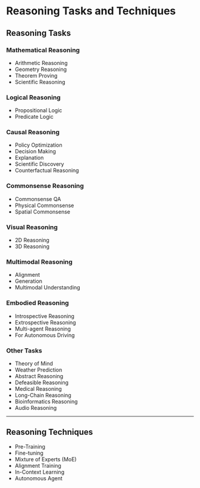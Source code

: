 # Reasoning Tasks and Techniques

## Reasoning Tasks

### Mathematical Reasoning
- Arithmetic Reasoning
- Geometry Reasoning
- Theorem Proving
- Scientific Reasoning

### Logical Reasoning
- Propositional Logic
- Predicate Logic

### Causal Reasoning
- Policy Optimization
- Decision Making
- Explanation
- Scientific Discovery
- Counterfactual Reasoning

### Commonsense Reasoning
- Commonsense QA
- Physical Commonsense
- Spatial Commonsense

### Visual Reasoning
- 2D Reasoning
- 3D Reasoning

### Multimodal Reasoning
- Alignment
- Generation
- Multimodal Understanding

### Embodied Reasoning
- Introspective Reasoning
- Extrospective Reasoning
- Multi-agent Reasoning
- For Autonomous Driving

### Other Tasks
- Theory of Mind
- Weather Prediction
- Abstract Reasoning
- Defeasible Reasoning
- Medical Reasoning
- Long-Chain Reasoning
- Bioinformatics Reasoning
- Audio Reasoning

---

## Reasoning Techniques
- Pre-Training
- Fine-tuning
- Mixture of Experts (MoE)
- Alignment Training
- In-Context Learning
- Autonomous Agent
